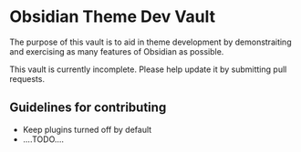 # Obsidian Theme Dev Vault

The purpose of this vault is to aid in theme development by demonstraiting and exercising as many features of Obsidian as possible.

This vault is currently incomplete. Please help update it by submitting pull requests.


## Guidelines for contributing

- Keep plugins turned off by default
- ....TODO....